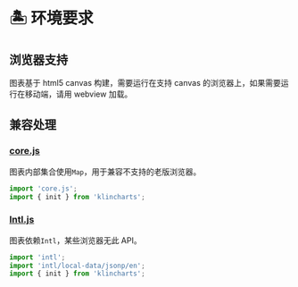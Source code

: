 # 🏝️ 环境要求

## 浏览器支持

图表基于 html5 canvas 构建，需要运行在支持 canvas 的浏览器上，如果需要运行在移动端，请用 webview 加载。

## 兼容处理

### [core.js](https://github.com/zloirock/core-js)

图表内部集合使用`Map`，用于兼容不支持的老版浏览器。

```js
import 'core.js';
import { init } from 'klincharts';
```

### [Intl.js](https://github.com/andyearnshaw/Intl.js)

图表依赖`Intl`，某些浏览器无此 API。

```js
import 'intl';
import 'intl/local-data/jsonp/en';
import { init } from 'klincharts';
```

